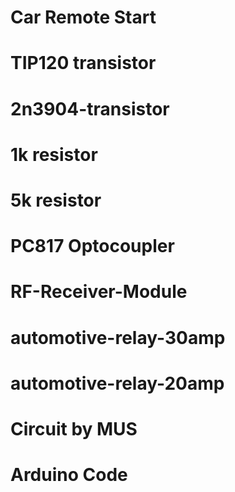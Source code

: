 # Car Remote Start 
# TIP120 transistor
# 2n3904-transistor
# 1k resistor
# 5k resistor
# PC817 Optocoupler 
# RF-Receiver-Module
# automotive-relay-30amp
# automotive-relay-20amp
# Circuit by MUS
# Arduino Code
